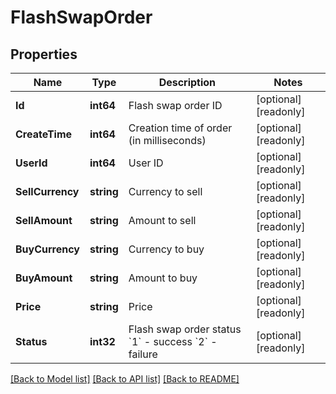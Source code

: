 # FlashSwapOrder

## Properties

Name | Type | Description | Notes
------------ | ------------- | ------------- | -------------
**Id** | **int64** | Flash swap order ID | [optional] [readonly] 
**CreateTime** | **int64** | Creation time of order (in milliseconds) | [optional] [readonly] 
**UserId** | **int64** | User ID | [optional] [readonly] 
**SellCurrency** | **string** | Currency to sell | [optional] [readonly] 
**SellAmount** | **string** | Amount to sell | [optional] [readonly] 
**BuyCurrency** | **string** | Currency to buy | [optional] [readonly] 
**BuyAmount** | **string** | Amount to buy | [optional] [readonly] 
**Price** | **string** | Price | [optional] [readonly] 
**Status** | **int32** | Flash swap order status  &#x60;1&#x60; - success &#x60;2&#x60; - failure | [optional] [readonly] 

[[Back to Model list]](../README.md#documentation-for-models) [[Back to API list]](../README.md#documentation-for-api-endpoints) [[Back to README]](../README.md)


